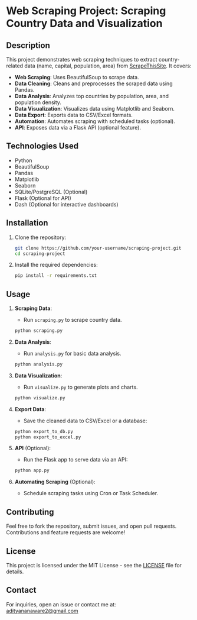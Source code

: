 # Web Scraping Project: Scraping Country Data and Visualization

## Description

This project demonstrates web scraping techniques to extract country-related data (name, capital, population, area) from [ScrapeThisSite](https://www.scrapethissite.com/pages/simple/). It covers:
- **Web Scraping**: Uses BeautifulSoup to scrape data.
- **Data Cleaning**: Cleans and preprocesses the scraped data using Pandas.
- **Data Analysis**: Analyzes top countries by population, area, and population density.
- **Data Visualization**: Visualizes data using Matplotlib and Seaborn.
- **Data Export**: Exports data to CSV/Excel formats.
- **Automation**: Automates scraping with scheduled tasks (optional).
- **API**: Exposes data via a Flask API (optional feature).

## Technologies Used

- Python
- BeautifulSoup
- Pandas
- Matplotlib
- Seaborn
- SQLite/PostgreSQL (Optional)
- Flask (Optional for API)
- Dash (Optional for interactive dashboards)

## Installation

1. Clone the repository:
    ```bash
    git clone https://github.com/your-username/scraping-project.git
    cd scraping-project
    ```

2. Install the required dependencies:
    ```bash
    pip install -r requirements.txt
    ```

## Usage

1. **Scraping Data**:
    - Run `scraping.py` to scrape country data.
    ```bash
    python scraping.py
    ```

2. **Data Analysis**:
    - Run `analysis.py` for basic data analysis.
    ```bash
    python analysis.py
    ```

3. **Data Visualization**:
    - Run `visualize.py` to generate plots and charts.
    ```bash
    python visualize.py
    ```

4. **Export Data**:
    - Save the cleaned data to CSV/Excel or a database:
    ```bash
    python export_to_db.py
    python export_to_excel.py
    ```

5. **API** (Optional):
    - Run the Flask app to serve data via an API:
    ```bash
    python app.py
    ```

6. **Automating Scraping** (Optional):
    - Schedule scraping tasks using Cron or Task Scheduler.

## Contributing

Feel free to fork the repository, submit issues, and open pull requests. Contributions and feature requests are welcome!

## License

This project is licensed under the MIT License - see the [LICENSE](LICENSE) file for details.

## Contact

For inquiries, open an issue or contact me at:  
adityananaware2@gmail.com
